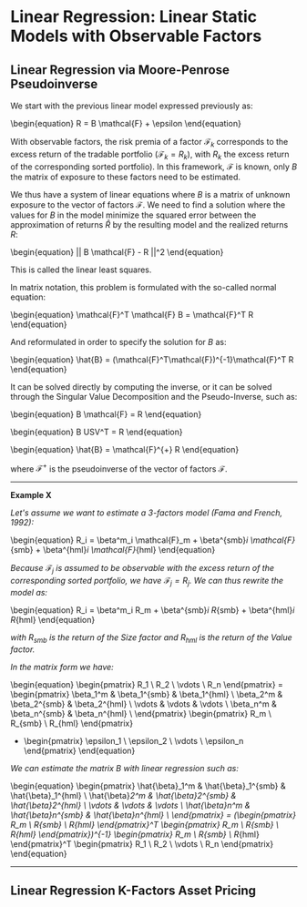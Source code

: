 # Linear Regression: Linear Static Models with Observable Factors
## Linear Regression via Moore-Penrose Pseudoinverse

We start with the previous linear model expressed previously as:

\begin{equation}
R = B \mathcal{F} + \epsilon
\end{equation}


With observable factors, the risk premia of a factor $\mathcal{F}_k$ corresponds to the excess return of the tradable portfolio ($\mathcal{F}_k = R_k)$, with $R_k$ the excess return of the corresponding sorted portfolio).
In this framework, $\mathcal{F}$ is known, only $B$ the matrix of exposure to these factors need to be estimated. 

We thus have a system of linear equations where $B$ is a matrix of unknown exposure to the vector of factors $\mathcal{F}$. We need to find a solution where the values for $B$ in the model minimize the squared error between the approximation of returns $\hat{R}$ by the resulting model and the realized returns $R$:

\begin{equation}
|| B \mathcal{F} - R ||^2
\end{equation}

This is called the linear least squares.

In matrix notation, this problem is formulated with the so-called normal equation:

\begin{equation}
\mathcal{F}^T \mathcal{F} B = \mathcal{F}^T R
\end{equation}

And reformulated in order to specify the solution for $B$ as:

\begin{equation}
\hat{B} = (\mathcal{F}^T\mathcal{F})^{-1}\mathcal{F}^T R
\end{equation}

It can be solved directly by computing the inverse, or it can be solved through the Singular Value Decomposition and the Pseudo-Inverse, such as:

\begin{equation}
B \mathcal{F} = R
\end{equation}

\begin{equation}
B USV^T = R
\end{equation}

\begin{equation}
\hat{B} = \mathcal{F}^{+} R
\end{equation}

where $\mathcal{F}^{+}$ is the pseudoinverse of the vector of factors $\mathcal{F}$. 

---
**Example X**

*Let's assume we want to estimate a 3-factors model (Fama and French, 1992):*

\begin{equation}
R_i = \beta^m_i \mathcal{F}_m + \beta^{smb}_i \mathcal{F}_{smb} + \beta^{hml}_i \mathcal{F}_{hml}
\end{equation}

*Because $\mathcal{F}_j$ is assumed to be observable with the excess return of the corresponding sorted portfolio, we have $\mathcal{F}_j = R_j$. We can thus rewrite the model as:*

\begin{equation}
R_i = \beta^m_i R_m + \beta^{smb}_i R_{smb} + \beta^{hml}_i R_{hml}
\end{equation}


*with $R_{smb}$ is the return of the Size factor and $R_{hml}$ is the return of the Value factor.*

*In the matrix form we have:*

\begin{equation}
\begin{pmatrix}
R_1 \\
R_2 \\
\vdots \\
R_n
\end{pmatrix} = 
\begin{pmatrix}
\beta_1^m & \beta_1^{smb} & \beta_1^{hml} \\
\beta_2^m & \beta_2^{smb} & \beta_2^{hml} \\
\vdots & \vdots & \vdots \\
\beta_n^m & \beta_n^{smb} & \beta_n^{hml} \\
\end{pmatrix}
\begin{pmatrix}
R_m \\
R_{smb} \\ 
R_{hml}
\end{pmatrix}
+ \begin{pmatrix}
\epsilon_1 \\
\epsilon_2 \\
\vdots \\
\epsilon_n
\end{pmatrix}
\end{equation}

*We can estimate the matrix $B$ with linear regression such as:*

\begin{equation}
\begin{pmatrix}
\hat{\beta}_1^m & \hat{\beta}_1^{smb} & \hat{\beta}_1^{hml} \\
\hat{\beta}_2^m & \hat{\beta}_2^{smb} & \hat{\beta}_2^{hml} \\
\vdots & \vdots & \vdots \\
\hat{\beta}_n^m & \hat{\beta}_n^{smb} & \hat{\beta}_n^{hml} \\
\end{pmatrix} = 
(\begin{pmatrix}
R_m \\
R_{smb} \\ 
R_{hml}
\end{pmatrix}^T \begin{pmatrix}
R_m \\
R_{smb} \\ 
R_{hml}
\end{pmatrix})^{-1}
\begin{pmatrix}
R_m \\
R_{smb} \\ 
R_{hml}
\end{pmatrix}^T
\begin{pmatrix}
R_1 \\
R_2 \\
\vdots \\
R_n
\end{pmatrix}
\end{equation}

---

## Linear Regression K-Factors Asset Pricing